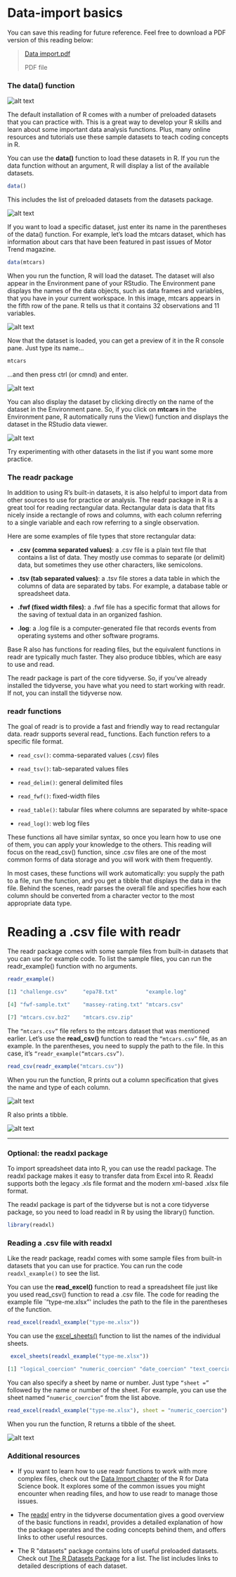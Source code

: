 # Data-import basics    


You can save this reading for future reference. Feel free to download a PDF version of this reading below:


> [Data import.pdf](https://d3c33hcgiwev3.cloudfront.net/kO62nTFvRAKutp0xbzQC0g_7f7c23790c334cea97fd6b96ff46a24d_Data-import.pdf?Expires=1687046400&Signature=WRxKenTrEaS0HRZ8USWQ0SkwqyP5rfU6rxORpo0zvZqDzkyxN7-Ls2gEC~9HuSJnW1Z9lmn7JHpNW51NDp3K82fPoci9BFRfjd4VSa2jrUgg2j8Ca2UzwOCo6Nw8Qz~nKSIw7RELfA0QEzT7armdgK0LwT0~XpVg7ZWas6UKTZI_&Key-Pair-Id=APKAJLTNE6QMUY6HBC5A)    
>
> PDF file

### The data() function     

![alt text](https://d3c33hcgiwev3.cloudfront.net/imageAssetProxy.v1/XbxlyImrQgu8ZciJq0ILuA_c3ff7fa1744d497e9267078d16058e2c_Screen-Shot-2021-02-11-at-1.41.31-PM.png?expiry=1686960000000&hmac=Vv_jJ24MccqoKOoA4q7j_6enfdX1BjB66g3gqvDNhaI)    


The default installation of R comes with a number of preloaded datasets that you can practice with. This is a great way to develop your R skills and learn about some important data 
analysis functions. Plus, many online resources and tutorials use these sample datasets to teach coding concepts in R. 

You can use the **data()** function to load these datasets in R. If you run the data function without an argument, R will display a list of the available datasets. 
```r
data()
```


This includes the list of preloaded datasets from the datasets package.

![alt text](https://d3c33hcgiwev3.cloudfront.net/imageAssetProxy.v1/PhGaBTlcTqORmgU5XP6jSg_ebb5d20662444ab2bca76352ee5a256e_Screen-Shot-2021-01-22-at-11.39.53-AM.png?expiry=1687046400000&hmac=6MPjP9oEU9xWjIB8hMtud947HttElhnRIVvIoM-4UvI)    


If you want to load a specific dataset, just enter its name in the parentheses of the data() function. For example, let’s load the mtcars dataset, which has information about cars 
that have been featured in past issues of Motor Trend magazine. 
```r
data(mtcars)
```


When you run the function, R will load the dataset. The dataset will also appear in the Environment pane of your RStudio. The Environment pane displays the names of the data objects, 
such as data frames and variables, that you have in your current workspace. In this image, mtcars appears in the fifth row of the pane. R tells us that it contains 32 observations 
and 11 variables. 

![alt text](https://d3c33hcgiwev3.cloudfront.net/imageAssetProxy.v1/7R_zhy6aSKKf84cumgiiOQ_6fbbeda64ee1472691965bc9bb309cee_Screen-Shot-2021-01-22-at-12.27.39-PM.png?expiry=1687046400000&hmac=SxV4jzRxkolpARKnMHt9wE5tX4BUsa9s5b8aGTXUl0k)    


Now that the dataset is loaded, you can get a preview of it in the R console pane. Just type its name...
```r
mtcars
```
...and then press ctrl (or cmnd) and enter.

![alt text](https://d3c33hcgiwev3.cloudfront.net/imageAssetProxy.v1/yh5xum5tSnKecbpubbpyxg_d7e1505d50fd4d73aa0ef186cd2d56d5_Screen-Shot-2021-03-15-at-3.36.50-PM.png?expiry=1687046400000&hmac=Nf1Z2BWfumYALiTpj60_LU7WOkvUhPyd67yacwsdC6s)    


You can also display the dataset by clicking directly on the name of the dataset in the Environment pane. So, if you click on **mtcars** in the Environment pane, R automatically runs 
the View() function and displays the dataset in the RStudio data viewer. 

![alt text](https://d3c33hcgiwev3.cloudfront.net/imageAssetProxy.v1/32SAqnVYSw-kgKp1WJsPeg_a22883468a134223b74b1f39c5f61655_Screen-Shot-2021-01-22-at-12.10.49-PM.png?expiry=1687046400000&hmac=E7GaXGbsPFRe2PBKh4r2fHvOZqc0oYuwCvIDwJhQMIc)    



Try experimenting with other datasets in the list if you want some more practice. 

### The readr package    


In addition to using R’s built-in datasets, it is also helpful to import data from other sources to use for practice or analysis. The readr package in R is a great tool for reading 
rectangular data. Rectangular data is data that fits nicely inside a rectangle of rows and columns, with each column referring to a single variable and each row referring to a 
single observation. 

Here are some examples of file types that store rectangular data:

* **.csv (comma separated values)**: a .csv file is a plain text file that contains a list of data. They mostly use commas to separate (or delimit) data, but sometimes they use other characters, like semicolons. 

* **.tsv (tab separated values)**: a .tsv file stores a data table in which the columns of data are separated by tabs. For example, a database table or spreadsheet data. 

* **.fwf (fixed width files)**: a .fwf file has a specific format that allows for the saving of textual data in an organized fashion. 

* **.log**: a .log file is a computer-generated file that records events from operating systems and other software programs.

Base R also has functions for reading files, but the equivalent functions in readr are typically much faster. They also produce tibbles, which are easy to use and read. 

The readr package is part of the core tidyverse. So, if you’ve already installed the tidyverse, you have what you need to start working with readr. If not, you can install the 
tidyverse now. 

### readr functions    


The goal of readr is to provide a fast and friendly way to read rectangular data. readr supports several read_ functions. Each function refers to a specific file format.

* `read_csv()`: comma-separated values (.csv) files

* `read_tsv()`: tab-separated values files

* `read_delim()`: general delimited files

* `read_fwf()`: fixed-width files

* `read_table()`: tabular files where columns are separated by white-space

* `read_log()`: web log files

These functions all have similar syntax, so once you learn how to use one of them, you can apply your knowledge to the others. This reading will focus on the read_csv() function, 
since .csv files are one of the most common forms of data storage and you will work with them frequently.

In most cases, these functions will work automatically: you supply the path to a file, run the function, and you get a tibble that displays the data in the file. Behind the scenes, 
readr parses the overall file and specifies how each column should be converted from a character vector to the most appropriate data type. 

# Reading a .csv file with readr    


The readr package comes with some sample files from built-in datasets that you can use for example code. To list the sample files, you can run the readr_example() function with no 
arguments. 
```r
readr_example()

[1] "challenge.csv"     "epa78.txt"         "example.log"      

[4] "fwf-sample.txt"    "massey-rating.txt" "mtcars.csv"       

[7] "mtcars.csv.bz2"    "mtcars.csv.zip"
```


The `“mtcars.csv”` file refers to the mtcars dataset that was mentioned earlier. Let’s use the **read_csv()** function to read the `“mtcars.csv”` file, as an example. In the 
parentheses, you need to supply the path to the file. In this case, it’s `“readr_example(“mtcars.csv”)`. 
```r
read_csv(readr_example("mtcars.csv"))
```


When you run the function, R prints out a column specification that gives the name and type of each column. 

![alt text](https://d3c33hcgiwev3.cloudfront.net/imageAssetProxy.v1/CMuq5sbuRZmLqubG7nWZ_g_44b244d4cac447e191fc0d59b94d205d_Screen-Shot-2021-03-15-at-3.42.43-PM.png?expiry=1687046400000&hmac=CTn3hcYySRDt8ba7ZRzoIPQPmDUOblFv5NGEbDr2oYc)    


R also prints a tibble. 

![alt text](https://d3c33hcgiwev3.cloudfront.net/imageAssetProxy.v1/PgvbBFMSRGCL2wRTEtRgsA_1d5362c17f2249dab6a936e09520d84a_Screen-Shot-2021-03-15-at-3.38.20-PM.png?expiry=1687046400000&hmac=Vm5C9vGDKliJ5g8SLCBJdW_Yrg4oqX99FPAwP17AjuM)   
___________________________________


### Optional: the readxl package
To import spreadsheet data into R, you can use the readxl package. The readxl package makes it easy to transfer data from Excel into R. Readxl supports both the legacy .xls file 
format and the modern xml-based .xlsx file format. 

The readxl package is part of the tidyverse but is not a core tidyverse package, so you need to load readxl in R by using the library() function.  
```r
library(readxl)
```


### Reading a .csv file with readxl    


Like the readr package, readxl comes with some sample files from built-in datasets that you can use for practice. You can run the code `readxl_example()` to see the list.  

You can use the **read_excel()** function to read a spreadsheet file just like you used read_csv() function to read a  .csv file. The code for reading the example file 
`“type-me.xlsx”' includes the path to the file in the parentheses of the function.  
```r
read_excel(readxl_example("type-me.xlsx"))
```


You can use the 
[excel_sheets()](https://readxl.tidyverse.org/reference/excel_sheets.html)
 function to list the names of the individual sheets. 
```r
 excel_sheets(readxl_example("type-me.xlsx"))

[1] "logical_coercion" "numeric_coercion" "date_coercion" "text_coercion"
```
You can also specify a sheet by name or number.  Just type `“sheet =”` followed by the name or number of the sheet. For example, you can use the sheet named `“numeric_coercion”` 
from the list above. 
```r
read_excel(readxl_example("type-me.xlsx"), sheet = "numeric_coercion")
```
When you run the function, R returns a tibble of the sheet. 

![alt text](https://d3c33hcgiwev3.cloudfront.net/imageAssetProxy.v1/zqCV7mPlQl-gle5j5ZJfEg_ecec2bacbde34a2caa93c8518c8f95a4_Screen-Shot-2021-03-15-at-3.40.40-PM.png?expiry=1687046400000&hmac=aPcxQazCnBRwEvcL_J89eYB0q_HF1k1O0Af-QWo_Nuc)    


### Additional resources
* If you want to learn how to use readr functions to work with more complex files, check out the 
[Data Import chapter](https://r4ds.had.co.nz/data-import.html) 
of the R for Data Science book. It explores some of the common issues you might encounter when reading files, and how to use readr to manage those issues. 

* The 
[readxl](https://readxl.tidyverse.org/)
 entry in the tidyverse documentation gives a good overview of the basic functions in readxl, provides a detailed explanation of how the package operates and the coding concepts behind them, and offers links to other useful resources.

* The R "datasets" package contains lots of useful preloaded datasets. Check out 
[The R Datasets Package](https://stat.ethz.ch/R-manual/R-devel/library/datasets/html/00Index.html)
 for a list. The list includes links to detailed descriptions of each dataset.

